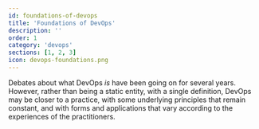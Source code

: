 ```yaml
---
id: foundations-of-devops
title: 'Foundations of DevOps'
description: ''
order: 1
category: 'devops'
sections: [1, 2, 3]
icon: devops-foundations.png
---
```

Debates about what DevOps _is_ have been going on for several years. However, rather than being a static entity, with a single definition, DevOps may be closer to a practice, with some underlying principles that remain constant, and with forms and applications that vary according to the experiences of the practitioners.

